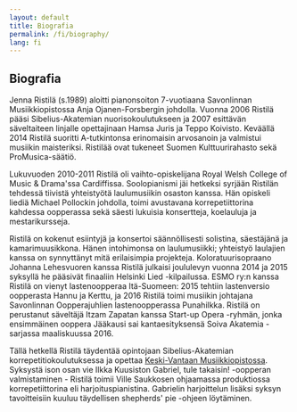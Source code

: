 ```yaml
---
layout: default
title: Biografia
permalink: /fi/biography/
lang: fi
---
```


## Biografia

Jenna Ristilä (s.1989) aloitti pianonsoiton 7-vuotiaana Savonlinnan Musiikkiopistossa Anja Ojanen-Forsbergin johdolla. Vuonna 2006 Ristilä pääsi Sibelius-Akatemian nuorisokoulutukseen ja 2007 esittävän säveltaiteen linjalle opettajinaan Hamsa Juris ja Teppo Koivisto. Keväällä 2014 Ristilä suoritti A-tutkintonsa erinomaisin arvosanoin ja valmistui musiikin maisteriksi. Ristilää ovat tukeneet Suomen Kulttuurirahasto sekä ProMusica-säätiö.

Lukuvuoden 2010-2011 Ristilä oli vaihto-opiskelijana Royal Welsh College of Music & Drama'ssa Cardiffissa. Soolopianismi jäi hetkeksi syrjään Ristilän tehdessä tiivistä yhteistyötä laulumusiikin osaston kanssa. Hän opiskeli liediä Michael Pollockin johdolla, toimi avustavana korrepetiittorina kahdessa oopperassa sekä säesti lukuisia konsertteja, koelauluja ja mestarikursseja.

Ristilä on kokenut esiintyjä ja konsertoi säännöllisesti solistina, säestäjänä ja kamarimuusikkona. Hänen intohimonsa on laulumusiikki; yhteistyö laulajien kanssa on synnyttänyt mitä erilaisimpia projekteja. Koloratuurisopraano Johanna Lehesvuoren kanssa Ristilä julkaisi joululevyn vuonna 2014 ja 2015 syksyllä he pääsivät finaaliin Helsinki Lied -kilpailussa. ESMO ry:n kanssa Ristilä on vienyt lastenoopperaa Itä-Suomeen: 2015 tehtiin lastenversio oopperasta Hannu ja Kerttu, ja 2016 Ristilä toimi musiikin johtajana Savonlinnan Oopperajuhlien lastenoopperassa Punahilkka. Ristilä on perustanut säveltäjä Itzam Zapatan kanssa Start-up Opera -ryhmän, jonka ensimmäinen ooppera Jääkausi sai kantaesityksensä Soiva Akatemia -sarjassa maaliskuussa 2016.

Tällä hetkellä Ristilä täydentää opintojaan Sibelius-Akatemian korrepetitiokoulutuksessa ja opettaa [Keski-Vantaan Musiikkiopistossa](http://kevamo.com/). Syksystä ison osan vie Ilkka Kuusiston Gabriel, tule takaisin! -oopperan valmistaminen - Ristilä toimii Ville Saukkosen ohjaamassa produktiossa korrepetiittorina eli harjoituspianistina. Gabrielin harjoittelun lisäksi syksyn tavoitteisiin kuuluu täydellisen shepherds' pie -ohjeen löytäminen.

<br/>
